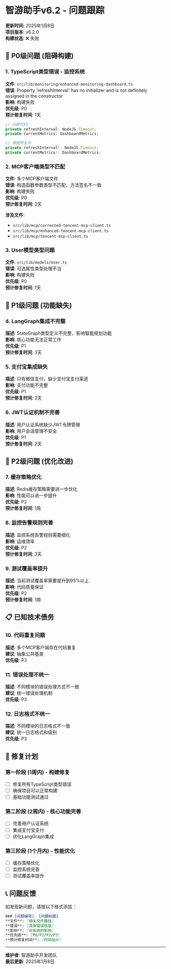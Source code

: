 # 智游助手v6.2 - 问题跟踪

**更新时间**: 2025年1月8日  
**项目版本**: v6.2.0  
**构建状态**: ❌ 失败

## 🚨 P0级问题 (阻碍构建)

### 1. TypeScript类型错误 - 监控系统
**文件**: `src/lib/monitoring/enhanced-monitoring-dashboard.ts`  
**错误**: Property 'refreshInterval' has no initializer and is not definitely assigned in the constructor  
**影响**: 构建失败  
**优先级**: P0  
**预计修复时间**: 1天

```typescript
// 问题代码
private refreshInterval: NodeJS.Timeout;
private currentMetrics: DashboardMetrics;

// 需要修复为
private refreshInterval!: NodeJS.Timeout;
private currentMetrics!: DashboardMetrics;
```

### 2. MCP客户端类型不匹配
**文件**: 多个MCP客户端文件  
**错误**: 构造函数参数类型不匹配，方法签名不一致  
**影响**: 构建失败  
**优先级**: P0  
**预计修复时间**: 2天

**涉及文件**:
- `src/lib/mcp/corrected-tencent-mcp-client.ts`
- `src/lib/mcp/enhanced-tencent-mcp-client.ts`
- `src/lib/mcp/tencent-mcp-client.ts`

### 3. User模型类型问题
**文件**: `src/lib/models/User.ts`  
**错误**: 可选属性类型处理不当  
**影响**: 构建失败  
**优先级**: P0  
**预计修复时间**: 1天

## 🔄 P1级问题 (功能缺失)

### 4. LangGraph集成不完整
**描述**: StateGraph类型定义不完整，影响智能规划功能  
**影响**: 核心功能无法正常工作  
**优先级**: P1  
**预计修复时间**: 3天

### 5. 支付宝集成缺失
**描述**: 只有微信支付，缺少支付宝支付渠道  
**影响**: 支付功能不完整  
**优先级**: P1  
**预计修复时间**: 2天

### 6. JWT认证机制不完善
**描述**: 用户认证系统缺少JWT令牌管理  
**影响**: 用户会话管理不安全  
**优先级**: P1  
**预计修复时间**: 2天

## 🔧 P2级问题 (优化改进)

### 7. 缓存策略优化
**描述**: Redis缓存策略需要进一步优化  
**影响**: 性能可以进一步提升  
**优先级**: P2  
**预计修复时间**: 1周

### 8. 监控告警规则完善
**描述**: 监控系统告警规则需要细化  
**影响**: 运维效率  
**优先级**: P2  
**预计修复时间**: 3天

### 9. 测试覆盖率提升
**描述**: 当前测试覆盖率需要提升到95%以上  
**影响**: 代码质量保证  
**优先级**: P2  
**预计修复时间**: 1周

## 📋 已知技术债务

### 10. 代码重复问题
**描述**: 多个MCP客户端存在代码重复  
**建议**: 抽象公共基类  
**优先级**: P3  

### 11. 错误处理不统一
**描述**: 不同模块的错误处理方式不一致  
**建议**: 统一错误处理机制  
**优先级**: P3  

### 12. 日志格式不统一
**描述**: 不同模块的日志格式不一致  
**建议**: 统一日志格式和级别  
**优先级**: P3  

## 🎯 修复计划

### 第一阶段 (1周内) - 构建修复
- [ ] 修复所有TypeScript类型错误
- [ ] 确保项目可以正常构建
- [ ] 基础功能测试通过

### 第二阶段 (2周内) - 核心功能完善
- [ ] 完善用户认证系统
- [ ] 集成支付宝支付
- [ ] 优化LangGraph集成

### 第三阶段 (1个月内) - 性能优化
- [ ] 缓存策略优化
- [ ] 监控系统完善
- [ ] 测试覆盖率提升

## 📞 问题反馈

如发现新问题，请按以下格式添加：

```markdown
### [问题编号]. [问题标题]
**文件**: [相关文件路径]  
**错误**: [具体错误信息]  
**影响**: [对系统的影响]  
**优先级**: [P0/P1/P2/P3]  
**预计修复时间**: [时间估计]
```

---
**维护者**: 智游助手开发团队  
**最后更新**: 2025年1月8日
